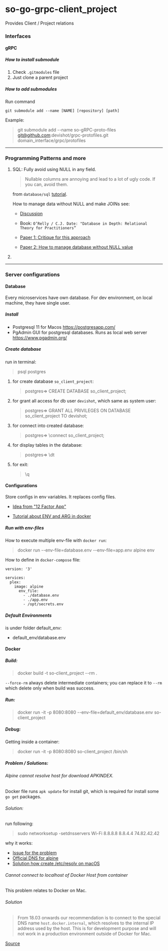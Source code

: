 # so-go-grpc-client_project
Provides Client / Project relations

### Interfaces

#### gRPC

##### How to install submodule
1. Check `.gitmodules` file
2. Just clone a parent project

##### How to add submodules

Run command

`git submodule add --name [NAME] [repository] [path]`

Example:

> git submodule add --name so-gRPC-proto-files git@github.com:devishot/grpc-protofiles.git domain_interface/grpc/protofiles

---

### Programming Patterns and more

1. SQL: Fully avoid using NULL in any field. 

    > Nullable columns are annoying and lead to a lot of ugly code. If you can, avoid them.
    
    from `database/sql` [tutorial](http://go-database-sql.org/nulls.html).
    
    How to manage data without NULL and make JOINs see:
    
    - [Discussion](https://stackoverflow.com/questions/3079885/options-for-eliminating-nullable-columns-from-a-db-model-in-order-to-avoid-sql#)
    
    - Book: `O’Relly / C.J. Date: "Database in Depth: Relational Theory for Practitioners”`
    
    - [Paper 1: Critique for this approach](http://www.u.arizona.edu/~rubinson/scrawl/Rubinson.2007.Nulls_Three-Valued_Logic_and_Ambiguity_in_SQL.pdf)
    
    - [Paper 2: How to manage database without NULL value](https://www.dcs.warwick.ac.uk/~hugh/TTM/Missing-info-without-nulls.pdf)

2. 


---

### Server configurations



#### Database

Every microservices have own database.
For dev environment, on local machine, they have single user.

##### Install
- Postgresql 11 for Macos
https://postgresapp.com/
- PgAdmin GUI for postgresql databases. Runs as local web server
https://www.pgadmin.org/

##### Create database

run in terminal:
> psql postgres

1. for create database `so_client_project`:

    > postgres=> CREATE DATABASE so_client_project;

2. for grant all access for db user `devishot`, which same as system user:

    > postgres=> GRANT ALL PRIVILEGES ON DATABASE so_client_project TO devishot;

3. for connect into created database:

    > postgres=> \connect so_client_project;

4. for display tables in the database:

    > postgres=> \dt

5. for exit:

    > \q




#### Configurations
Store configs in env variables. It replaces config files.

- [Idea from "12 Factor App"](https://12factor.net/config)

- [Tutorial about ENV and ARG in docker](https://vsupalov.com/docker-arg-env-variable-guide/)


##### Run with env-files

How to execute multiple env-file with `docker run`:

> docker run --env-file=database.env --env-file=app.env alpine env


How to define in `docker-compose` file:

```
version: '3'

services:
  plex:
    image: alpine
      env_file: 
        - ./database.env 
        - ./app.env
        - /opt/secrets.env
```

##### Default Environments

is under folder default_env:
- default_env/database.env



#### Docker

##### Build:

> docker build -t so-client_project --rm .


`--force-rm` always delete intermediate containers; 
you can replace it to `--rm` which delete only when build was success.

##### Run:
> docker run -it -p 8080:8080 --env-file=default_env/database.env so-client_project

##### Debug:

Getting inside a container:
> docker run -it -p 8080:8080 so-client_project /bin/sh



##### Problem / Solutions:



###### Alpine cannot resolve host for download APKINDEX.

Docker file runs `apk update` for install git, 
which is required for install some `go get` packages.


###### Solution:

run following:

> sudo networksetup -setdnsservers Wi-Fi 8.8.8.8 8.8.4.4 74.82.42.42

why it works:

- [Issue for the problem](https://github.com/gliderlabs/docker-alpine/issues/279)
- [Official DNS for alpine](https://wiki.alpinelinux.org/wiki/Configure_Networking#Configuring_DNS)
- [Solution how create /etc/resolv on macOS](https://serverfault.com/a/478540)



###### Cannot connect to localhost of Docker Host from container

This problem relates to Docker on Mac.

###### Solution

> From 18.03 onwards our recommendation is to connect to the special DNS name 
> `host.docker.internal`, which resolves to the internal IP address used by the host. 
> This is for development purpose and will not work in a production environment outside of Docker for Mac.

[Source](https://docs.docker.com/docker-for-mac/networking/#there-is-no-docker0-bridge-on-macos#i-want-to-connect-from-a-container-to-a-service-on-the-host)

